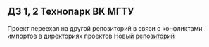 ## ДЗ 1, 2 Технопарк ВК МГТУ
Проект переехал на другой репозиторий в связи с конфликтами импортов в директориях проектов
[Новый репозиторий](#)
